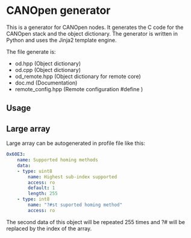 # CANOpen generator
This is a generator for CANOpen nodes. It generates the C code for the CANOpen stack and the object dictionary. The generator is written in Python and uses the Jinja2 template engine.

The file generate is:
- od.hpp (Object dictionary)
- od.cpp (Object dictionary)
- od_remote.hpp (Object dictionary for remote core)
- doc.md (Documentation)
- remote_config.hpp (Remote configuration #define )

## Usage

## Large array

Large array can be autogenerated in profile file like this:
```yaml
0x60E3:
    name: Supported homing methods
    data:
    - type: uint8
        name: Highest sub-index supported
        access: ro
        default: 1
        length: 255
    - type: int8
        name: "?#st suported homing method"
        access: ro
```
The second data of this object will be repeated 255 times and ?# will be replaced by the index of the array.